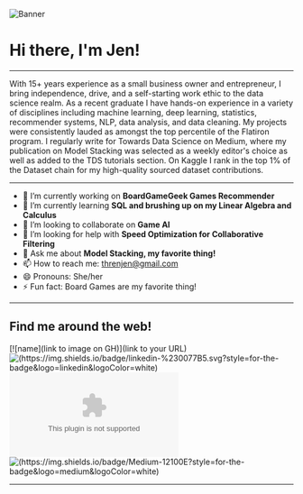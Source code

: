 ![Banner](https://github.com/threnjen/threnjen/blob/main/images/banner.png)

# Hi there, I'm Jen!

---

With 15+ years experience as a small business owner and entrepreneur, I bring independence, drive, and a self-starting work ethic to the data science realm. As a recent graduate I have hands-on experience in a variety of disciplines including machine learning, deep learning, statistics, recommender systems, NLP, data analysis, and data cleaning. My projects were consistently lauded as amongst the top percentile of the Flatiron program. I regularly write for Towards Data Science on Medium, where my publication on Model Stacking was selected as a weekly editor's choice as well as added to the TDS tutorials section. On Kaggle I rank in the top 1% of the Dataset chain for my high-quality sourced dataset contributions.

---

- 🔭 I’m currently working on **BoardGameGeek Games Recommender**
- 🌱 I’m currently learning **SQL and brushing up on my Linear Algebra and Calculus**
- 👯 I’m looking to collaborate on **Game AI**
- 🤔 I’m looking for help with **Speed Optimization for Collaborative Filtering**
- 💬 Ask me about **Model Stacking, my favorite thing!**
- 📫 How to reach me: threnjen@gmail.com
- 😄 Pronouns: She/her
- ⚡ Fun fact: Board Games are my favorite thing!

---

## Find me around the web!

[![name](link to image on GH)](link to your URL)
![(https://img.shields.io/badge/linkedin-%230077B5.svg?style=for-the-badge&logo=linkedin&logoColor=white)](https://www.linkedin.com/in/jennifer-wadkins/) ![(https://img.shields.io/badge/Gmail-D14836?style=for-the-badge&logo=gmail&logoColor=white)](mailto:threnjen@gmail.com)  ![(https://img.shields.io/badge/Medium-12100E?style=for-the-badge&logo=medium&logoColor=white)](https://threnjen.medium.com/)  


---



<!--
**threnjen/threnjen** is a ✨ _special_ ✨ repository because its `README.md` (this file) appears on your GitHub profile.

Here are some ideas to get you started:


-->
